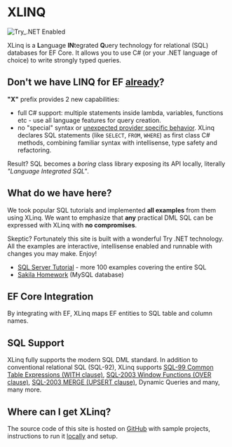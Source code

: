 # XLINQ

![Try_.NET Enabled](https://img.shields.io/badge/Try_.NET-Enabled-501078.svg)

XLinq is a **L**anguage **IN**tegrated **Q**uery technology for relational (SQL) databases for EF Core. It  allows you to use C# (or your .NET language of choice) to write strongly typed queries.

## Don't we have LINQ for EF [already](https://docs.microsoft.com/en-us/ef/core/querying/)?

**"X"** prefix provides 2 new capabilities:

- full C# support: multiple statements inside lambda, variables, functions etc - use all language features for query creation.
- no "special" syntax or [unexpected provider specific behavior](https://docs.microsoft.com/en-us/ef/core/querying/how-query-works/). XLinq declares SQL statements (like `SELECT`, `FROM`, `WHERE`) as first class C# methods, combining familiar syntax with intellisense, type safety and refactoring.

Result? SQL becomes a *boring* class library exposing its API locally, literally *"Language Integrated SQL"*.

## What do we have here?

We took popular SQL tutorials and implemented **all examples** from them using XLinq. We want to emphasize that **any** practical DML SQL can be expressed with XLinq with **no compromises**.

Skeptic? Fortunately this site is built with a wonderful Try .NET technology. All the examples are interactive, intellisense enabled and runnable with changes you may make. Enjoy!

- [SQL Server Tutorial](docs/SqlServerTutorial/README.md) - more 100 examples covering the entire SQL
- [Sakila Homework](docs/SakilaHomework/README.md) (MySQL database)

## EF Core Integration

By integrating with EF, XLinq maps EF entities to SQL table and column names.

## SQL Support

XLinq fully supports the modern SQL DML standard. In addition to conventional relational SQL (SQL-92), XLinq supports [SQL-99 Common Table Expressions (WITH clause)](https://stackoverflow.com/questions/4740748/when-to-use-common-table-expression-cte), [SQL-2003 Window Functions (OVER clause)](https://www.postgresql.org/docs/current/tutorial-window.html), [SQL-2003 MERGE (UPSERT clause)](https://en.wikipedia.org/wiki/Merge_(SQL)), Dynamic Queries and many, many more.

## Where can I get XLinq?

The source code of this site is hosted on [GitHub](https://github.com/streamx-co/xlinq.live) with sample projects, instructions to run it [locally](RunLocally.md) and setup.
